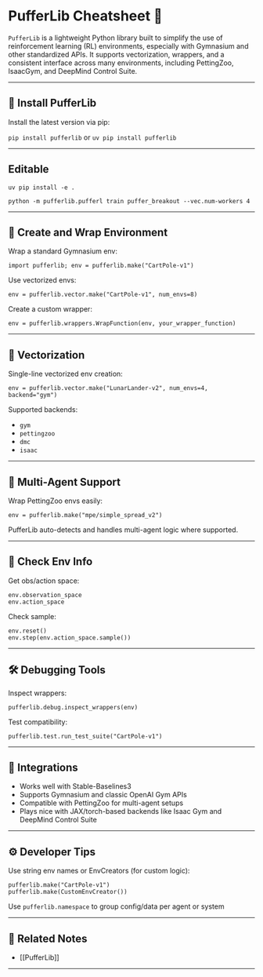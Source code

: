 # PufferLib Cheatsheet 🧠

`PufferLib` is a lightweight Python library built to simplify the use of reinforcement learning (RL) environments, especially with Gymnasium and other standardized APIs. It supports vectorization, wrappers, and a consistent interface across many environments, including PettingZoo, IsaacGym, and DeepMind Control Suite.

---

## 🚀 Install PufferLib

Install the latest version via pip:

`pip install pufferlib`
or
`uv pip install pufferlib`

---

## Editable

`uv pip install -e .`

`python -m pufferlib.pufferl train puffer_breakout --vec.num-workers 4`

---

## 🔧 Create and Wrap Environment

Wrap a standard Gymnasium env:

`import pufferlib; env = pufferlib.make("CartPole-v1")`

Use vectorized envs:

`env = pufferlib.vector.make("CartPole-v1", num_envs=8)`

Create a custom wrapper:

`env = pufferlib.wrappers.WrapFunction(env, your_wrapper_function)`

---

## 🔄 Vectorization

Single-line vectorized env creation:

`env = pufferlib.vector.make("LunarLander-v2", num_envs=4, backend="gym")`

Supported backends:

- `gym`
- `pettingzoo`
- `dmc`
- `isaac`

---

## 🧠 Multi-Agent Support

Wrap PettingZoo envs easily:

`env = pufferlib.make("mpe/simple_spread_v2")`

PufferLib auto-detects and handles multi-agent logic where supported.

---

## 🧪 Check Env Info

Get obs/action space:

`env.observation_space`  
`env.action_space`

Check sample:

`env.reset()`  
`env.step(env.action_space.sample())`

---

## 🛠️ Debugging Tools

Inspect wrappers:

`pufferlib.debug.inspect_wrappers(env)`

Test compatibility:

`pufferlib.test.run_test_suite("CartPole-v1")`

---

## 🔌 Integrations

- Works well with Stable-Baselines3
- Supports Gymnasium and classic OpenAI Gym APIs
- Compatible with PettingZoo for multi-agent setups
- Plays nice with JAX/torch-based backends like Isaac Gym and DeepMind Control Suite

---

## ⚙️ Developer Tips

Use string env names or EnvCreators (for custom logic):

`pufferlib.make("CartPole-v1")`  
`pufferlib.make(CustomEnvCreator())`

Use `pufferlib.namespace` to group config/data per agent or system

---

## 🧩 Related Notes

- [[PufferLib]]

---
